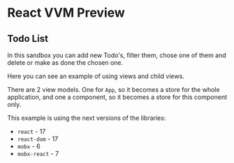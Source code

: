 # React VVM Preview

## Todo List

In this sandbox you can add new Todo's, filter them, chose one of them and delete or make as done
the chosen one.

Here you can see an example of using views and child views.

There are 2 view models. One for `App`, so it becomes a store for the whole application, and one
a component, so it becomes a store for this component only.

This example is using the next versions of the libraries:

* `react` - 17
* `react-dom` - 17
* `mobx` - 6
* `mobx-react` - 7

